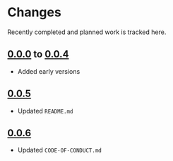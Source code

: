 # Changes
Recently completed and planned work is tracked here.

## [0.0.0](.) to [0.0.4](.)
- Added early versions

## [0.0.5](.)
- Updated `README.md`

## [0.0.6](.)
- Updated `CODE-OF-CONDUCT.md`
